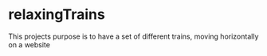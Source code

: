 # relaxingTrains
This projects purpose is to have a set of different trains, moving horizontally on a website 
